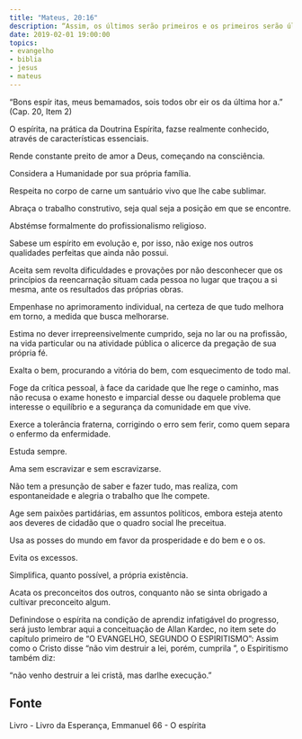 ```yaml
---
title: "Mateus, 20:16"
description: “Assim, os últimos serão primeiros e os primeiros serão últimos, porque muitos são chamados, mas poucos escolhidos.” Jesus
date: 2019-02-01 19:00:00
topics: 
- evangelho
- biblia
- jesus
- mateus
---
```



“Bons espír itas, meus bem­amados, sois todos obr eir os
da última hor a.”
(Cap. 20, Item 2)

O espírita, na prática da Doutrina Espírita, faz­se realmente conhecido,
através de características essenciais.

Rende constante preito de amor a Deus, começando na consciência.

Considera a Humanidade por sua própria família.

Respeita no corpo de carne um santuário vivo que lhe cabe sublimar.

Abraça o trabalho construtivo, seja qual seja a posição em que se encontre.

Abstém­se formalmente do profissionalismo religioso.

Sabe­se um espírito em evolução e, por isso, não exige nos outros
qualidades perfeitas que ainda não possui.

Aceita sem revolta dificuldades e provações por não desconhecer que os
princípios da reencarnação situam cada pessoa no lugar que traçou a si mesma, ante
os resultados das próprias obras.

Empenha­se no aprimoramento individual, na certeza de que tudo melhora
em torno, a medida que busca melhorar­se.

Estima no dever irrepreensivelmente cumprido, seja no lar ou na profissão,
na vida particular ou na atividade pública o alicerce da pregação de sua própria fé.

Exalta o bem, procurando a vitória do bem, com esquecimento de todo mal.

Foge da crítica pessoal, à face da caridade que lhe rege o caminho, mas não
recusa o exame honesto e imparcial desse ou daquele problema que interesse o
equilíbrio e a segurança da comunidade em que vive.

Exerce a tolerância fraterna, corrigindo o erro sem ferir, como quem separa
o enfermo da enfermidade.

Estuda sempre.

Ama sem escravizar e sem escravizar­se.

Não tem a presunção de saber e fazer tudo, mas realiza, com
espontaneidade e alegria o trabalho que lhe compete.

Age sem paixões partidárias, em assuntos políticos, embora esteja atento
aos deveres de cidadão que o quadro social lhe preceitua.

Usa as posses do mundo em favor da prosperidade e do bem e o os.

Evita os excessos.

Simplifica, quanto possível, a própria existência.

Acata os preconceitos dos outros, conquanto não se sinta obrigado a
cultivar preconceito algum.

Definindo­se o espírita na condição de aprendiz infatigável do progresso,
será justo lembrar aqui a conceituação de Allan Kardec, no item sete do capítulo
primeiro de “O EVANGELHO, SEGUNDO O ESPIRITISMO”: Assim como o
Cristo disse “não vim destruir a lei, porém, cumpri­la ”, o Espiritismo também diz:

“não venho destruir a lei cristã, mas dar­lhe execução.”


## Fonte
Livro - Livro da Esperança, Emmanuel
66 - O espírita
